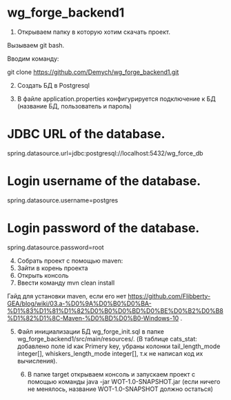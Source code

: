 # wg_forge_backend1
1) Открываем папку в которую хотим скачать проект.

Вызываем git bash.

Вводим команду:

git clone https://github.com/Demych/wg_forge_backend1.git

2) Создать БД в Postgresql

3) В файле application.properties конфигурируется подключение к БД (название БД, пользователь и пароль) 
# JDBC URL of the database.
spring.datasource.url=jdbc:postgresql://localhost:5432/wg_force_db
# Login username of the database.
spring.datasource.username=postgres
# Login password of the database.
spring.datasource.password=root

4) Собрать проект с помощью maven:
  1) Зайти в корень проекта
  2) Открыть консоль
  3) Ввести команду mvn clean install
  
  Гайд для установки maven, если его нет https://github.com/Flibberty-GEA/blog/wiki/03.a-%D0%9A%D0%B0%D0%BA-%D1%83%D1%81%D1%82%D0%B0%D0%BD%D0%BE%D0%B2%D0%B8%D1%82%D1%8C-Maven-%D0%BD%D0%B0-Windows-10 .
  
 5) Файл инициализации БД  wg_forge_init.sql в папке wg_forge_backend1/src/main/resources/.
    (В таблице cats_stat: добавлено поле id как Primery key,
    убраны колонки  tail_length_mode integer[], whiskers_length_mode integer[], т.к не написал код их вычисления).
    
    6) В папке target открываем консоль и запускаем проект с помощью команды java -jar WOT-1.0-SNAPSHOT.jar (если ничего не менялось, название WOT-1.0-SNAPSHOT должно остаться)
